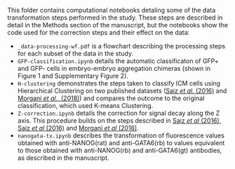 This folder contains computational notebooks detaling some of the data transformation steps performed in the study. These steps are described in detail in the Methods section of the manuscript, but the notebooks show the code used for the correction steps and their effect on the data:

* ```_data-processing-wf.pdf``` is a flowchart describing the processing steps for each subset of the data in the study.
* ```GFP-classification.ipynb``` details the automatic classificaton of GFP+ and GFP- cells in embryo-embryo aggregation chimeras (shown in Figure 1 and Supplementary Figure 2).
* ```H-clustering``` demonstrates the steps taken to classify ICM cells using Hierarchical Clustering on two published datasets ([Saiz _et al._ (2016)](https://doi.org/10.1038/ncomms13463) and [Morgani _et al._, (2018)](https://doi.org/10.1016/j.ydbio.2018.06.017)) and compares the outcome to the original classification, which used K-means Clustering. 
* ```Z-correction.ipynb``` details the correction for signal decay along the Z axis. This procedure builds on the steps described in [Saiz *et al* (2016)](https://www.ncbi.nlm.nih.gov/pmc/articles/PMC4828170), [Saiz *et al* (2016)](https://www.nature.com/articles/ncomms13463) and [Morgani *et al* (2018)](https://doi.org/10.1016/j.ydbio.2018.06.017).
* ```nanogata-tx.ipynb``` describes the transformation of fluorescence values obtained with anti-NANOG(rat) and anti-GATA6(rb) to values equivalent to those obtained with anti-NANOG(rb) and anti-GATA6(gt) antibodies, as described in the manuscript.
